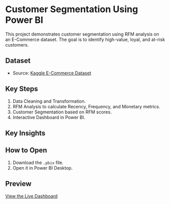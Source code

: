 # Customer Segmentation Using Power BI
This project demonstrates customer segmentation using RFM analysis on an E-Commerce dataset. The goal is to identify high-value, loyal, and at-risk customers.

## Dataset
- Source: [Kaggle E-Commerce Dataset](https://www.kaggle.com/datasets/carrie1/ecommerce-data)

## Key Steps
1. Data Cleaning and Transformation.
2. RFM Analysis to calculate Recency, Frequency, and Monetary metrics.
3. Customer Segmentation based on RFM scores.
4. Interactive Dashboard in Power BI.

## Key Insights

## How to Open
1. Download the `.pbix` file.
2. Open it in Power BI Desktop.

## Preview
[View the Live Dashboard](https://app.powerbi.com/groups/me/reports/ee78ae12-9b83-4705-9ff0-bd5ef68248f2/5ee74d2d32b0a06a87cd?experience=power-bi)
